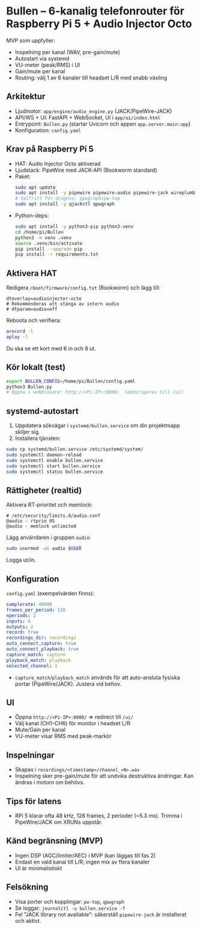 # Bullen – 6-kanalig telefonrouter för Raspberry Pi 5 + Audio Injector Octo

MVP som uppfyller:
- Inspelning per kanal (WAV, pre-gain/mute)
- Autostart via systemd
- VU-meter (peak/RMS) i UI
- Gain/mute per kanal
- Routing: välj 1 av 6 kanaler till headset L/R med snabb växling

## Arkitektur
- Ljudmotor: `app/engine/audio_engine.py` (JACK/PipeWire-JACK)
- API/WS + UI: FastAPI + WebSocket, UI i `app/ui/index.html`
- Entrypoint: `Bullen.py` (startar Uvicorn och appen `app.server.main:app`)
- Konfiguration: `config.yaml`

## Krav på Raspberry Pi 5
- HAT: Audio Injector Octo aktiverad
- Ljudstack: PipeWire med JACK-API (Bookworm standard)
- Paket:
  ```bash
  sudo apt update
  sudo apt install -y pipewire pipewire-audio pipewire-jack wireplumber alsa-utils libsndfile1
  # Valfritt för diagnos: qpwgraph/pw-top
  sudo apt install -y qjackctl qpwgraph
  ```
- Python-deps:
  ```bash
  sudo apt install -y python3-pip python3-venv
  cd /home/pi/Bullen
  python3 -m venv .venv
  source .venv/bin/activate
  pip install --upgrade pip
  pip install -r requirements.txt
  ```

## Aktivera HAT
Redigera `/boot/firmware/config.txt` (Bookworm) och lägg till:
```
dtoverlay=audioinjector-octo
# Rekommenderas att stänga av intern audio
# dtparam=audio=off
```
Reboota och verifiera:
```bash
arecord -l
aplay -l
```
Du ska se ett kort med 6 in och 8 ut.

## Kör lokalt (test)
```bash
export BULLEN_CONFIG=/home/pi/Bullen/config.yaml
python3 Bullen.py
# Öppna i webbläsare: http://<Pi-IP>:8000/  (omdirigeras till /ui)
```

## systemd-autostart
1) Uppdatera sökvägar i `systemd/bullen.service` om din projektmapp skiljer sig.
2) Installera tjänsten:
```bash
sudo cp systemd/bullen.service /etc/systemd/system/
sudo systemctl daemon-reload
sudo systemctl enable bullen.service
sudo systemctl start bullen.service
sudo systemctl status bullen.service
```

## Rättigheter (realtid)
Aktivera RT-prioritet och memlock:
```
# /etc/security/limits.d/audio.conf
@audio - rtprio 95
@audio - memlock unlimited
```
Lägg användaren i gruppen `audio`:
```bash
sudo usermod -aG audio $USER
```
Logga ut/in.

## Konfiguration
`config.yaml` (exempelvärden finns):
```yaml
samplerate: 48000
frames_per_period: 128
nperiods: 2
inputs: 6
outputs: 2
record: true
recordings_dir: recordings
auto_connect_capture: true
auto_connect_playback: true
capture_match: capture
playback_match: playback
selected_channel: 1
```
- `capture_match`/`playback_match` används för att auto-ansluta fysiska portar (PipeWire/JACK). Justera vid behov.

## UI
- Öppna `http://<Pi-IP>:8000/` => redirect till `/ui/`
- Välj kanal (CH1–CH6) för monitor i headset L/R
- Mute/Gain per kanal
- VU-meter visar RMS med peak-markör

## Inspelningar
- Skapas i `recordings/<timestamp>/channel_<N>.wav`
- Inspelning sker pre-gain/mute för att undvika destruktiva ändringar. Kan ändras i motorn om behövs.

## Tips för latens
- RPi 5 klarar ofta 48 kHz, 128 frames, 2 perioder (~5.3 ms). Trimma i PipeWire/JACK om XRUNs uppstår.

## Känd begränsning (MVP)
- Ingen DSP (AGC/limiter/AEC) i MVP (kan läggas till fas 2)
- Endast en vald kanal till L/R; ingen mix av flera kanaler
- UI är minimalistiskt

## Felsökning
- Visa porter och kopplingar: `pw-top`, `qpwgraph`
- Se loggar: `journalctl -u bullen.service -f`
- Fel "JACK library not available": säkerställ `pipewire-jack` är installerat och aktivt.
